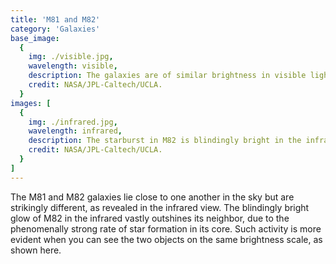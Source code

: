 ```yaml
---
title: 'M81 and M82'
category: 'Galaxies'
base_image:  
  {
    img: ./visible.jpg,
    wavelength: visible,
    description: The galaxies are of similar brightness in visible light.,
    credit: NASA/JPL-Caltech/UCLA.
  }
images: [ 
  {
    img: ./infrared.jpg,
    wavelength: infrared,
    description: The starburst in M82 is blindingly bright in the infrared.,
    credit: NASA/JPL-Caltech/UCLA.
  }
]
---
```

The M81 and M82 galaxies lie close to one another in the sky but are strikingly different, as revealed in the infrared view. The blindingly bright glow of M82 in the infrared vastly outshines its neighbor, due to the phenomenally strong rate of star formation in its core. Such activity is more evident when you can see the two objects on the same brightness scale, as shown here. 